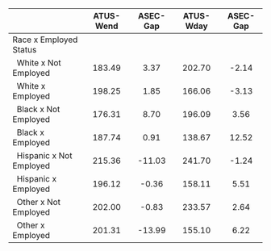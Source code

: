 
|                      |    ATUS-Wend |     ASEC-Gap |    ATUS-Wday |     ASEC-Gap |
| -------------------- | :----------: | :----------: | :----------: | :----------: |
| Race x Employed Status |              |              |              |              |
| &nbsp;&nbsp;White x Not Employed |       183.49 |         3.37 |       202.70 |        -2.14 |
| &nbsp;&nbsp;White x Employed |       198.25 |         1.85 |       166.06 |        -3.13 |
| &nbsp;&nbsp;Black x Not Employed |       176.31 |         8.70 |       196.09 |         3.56 |
| &nbsp;&nbsp;Black x Employed |       187.74 |         0.91 |       138.67 |        12.52 |
| &nbsp;&nbsp;Hispanic x Not Employed |       215.36 |       -11.03 |       241.70 |        -1.24 |
| &nbsp;&nbsp;Hispanic x Employed |       196.12 |        -0.36 |       158.11 |         5.51 |
| &nbsp;&nbsp;Other x Not Employed |       202.00 |        -0.83 |       233.57 |         2.64 |
| &nbsp;&nbsp;Other x Employed |       201.31 |       -13.99 |       155.10 |         6.22 |

